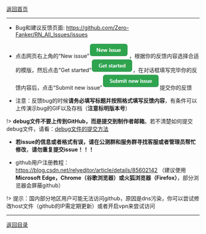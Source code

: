 [返回首页](/index.md)

***

* Bug和建议反馈页面: https://github.com/Zero-Fanker/RN_All_Issues/issues

- 点击网页右上角的“New issue”![a](../img/New-issue.png)，根据你的反馈内容选择合适的模版，然后点击”Get started“![a](../img/Get-started.png)，在对话框填写完毕你的反馈内容后，点击“Submit new issue”![a](../img/Submit-new-issue.png)提交你的反馈

- 注意：反馈bug的时候**请务必填写标题并按照格式填写反馈内容**，有条件可以上传演示bug的GIF以及存档（**注意标明版本号**）

!> **debug文件不要上传到GitHub，而是提交到制作者邮箱**。若不清楚如何提交debug文件，请看：[debug文件的提交方法](debug.md)

- **若issue的信息或者格式有误，请在公测群和服务群寻找客服或者管理员帮忙修改**，**请勿重复提交issue！！！**

- github用户注册教程：https://blog.csdn.net/relyeditor/article/details/85602142
（建议使用**Microsoft Edge，Chrome（谷歌浏览器）或火狐浏览器（Firefox）**，部分浏览器会屏蔽github）

!> 提示：国内部分地区用户可能无法访问github，原因是dns污染，你可以尝试修改host文件（github的IP需定期更新）或者开启vpn来尝试访问


***

[返回目录](/QuestionNAnswer/index.md#no-anwser)
